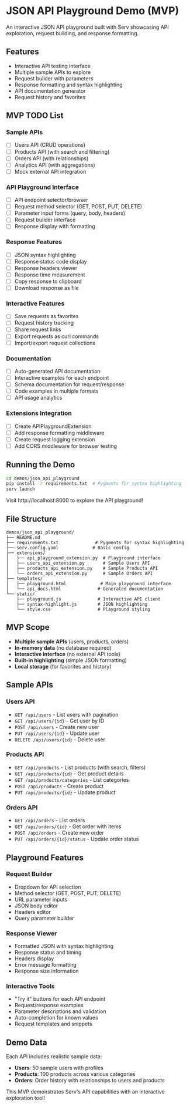 # JSON API Playground Demo (MVP)

An interactive JSON API playground built with Serv showcasing API exploration, request building, and response formatting.

## Features

- Interactive API testing interface
- Multiple sample APIs to explore
- Request builder with parameters
- Response formatting and syntax highlighting
- API documentation generator
- Request history and favorites

## MVP TODO List

### Sample APIs
- [ ] Users API (CRUD operations)
- [ ] Products API (with search and filtering)
- [ ] Orders API (with relationships)
- [ ] Analytics API (with aggregations)
- [ ] Mock external API integration

### API Playground Interface
- [ ] API endpoint selector/browser
- [ ] Request method selector (GET, POST, PUT, DELETE)
- [ ] Parameter input forms (query, body, headers)
- [ ] Request builder interface
- [ ] Response display with formatting

### Response Features
- [ ] JSON syntax highlighting
- [ ] Response status code display
- [ ] Response headers viewer
- [ ] Response time measurement
- [ ] Copy response to clipboard
- [ ] Download response as file

### Interactive Features
- [ ] Save requests as favorites
- [ ] Request history tracking
- [ ] Share request links
- [ ] Export requests as curl commands
- [ ] Import/export request collections

### Documentation
- [ ] Auto-generated API documentation
- [ ] Interactive examples for each endpoint
- [ ] Schema documentation for request/response
- [ ] Code examples in multiple formats
- [ ] API usage analytics

### Extensions Integration
- [ ] Create APIPlaygroundExtension
- [ ] Add response formatting middleware
- [ ] Create request logging extension
- [ ] Add CORS middleware for browser testing

## Running the Demo

```bash
cd demos/json_api_playground
pip install -r requirements.txt  # Pygments for syntax highlighting
serv launch
```

Visit http://localhost:8000 to explore the API playground!

## File Structure

```
demos/json_api_playground/
├── README.md
├── requirements.txt              # Pygments for syntax highlighting
├── serv.config.yaml             # Basic config
├── extensions/
│   ├── api_playground_extension.py  # Playground interface
│   ├── users_api_extension.py       # Sample Users API
│   ├── products_api_extension.py    # Sample Products API
│   └── orders_api_extension.py      # Sample Orders API
├── templates/
│   ├── playground.html             # Main playground interface
│   └── api_docs.html              # Generated documentation
└── static/
    ├── playground.js              # Interactive API client
    ├── syntax-highlight.js        # JSON highlighting
    └── style.css                  # Playground styling
```

## MVP Scope

- **Multiple sample APIs** (users, products, orders)
- **In-memory data** (no database required)
- **Interactive interface** (no external API tools)
- **Built-in highlighting** (simple JSON formatting)
- **Local storage** (for favorites and history)

## Sample APIs

### Users API
- `GET /api/users` - List users with pagination
- `GET /api/users/{id}` - Get user by ID
- `POST /api/users` - Create new user
- `PUT /api/users/{id}` - Update user
- `DELETE /api/users/{id}` - Delete user

### Products API
- `GET /api/products` - List products (with search, filters)
- `GET /api/products/{id}` - Get product details
- `GET /api/products/categories` - List categories
- `POST /api/products` - Create product
- `PUT /api/products/{id}` - Update product

### Orders API
- `GET /api/orders` - List orders
- `GET /api/orders/{id}` - Get order with items
- `POST /api/orders` - Create new order
- `PUT /api/orders/{id}/status` - Update order status

## Playground Features

### Request Builder
- Dropdown for API selection
- Method selector (GET, POST, PUT, DELETE)
- URL parameter inputs
- JSON body editor
- Headers editor
- Query parameter builder

### Response Viewer
- Formatted JSON with syntax highlighting
- Response status and timing
- Headers display
- Error message formatting
- Response size information

### Interactive Tools
- "Try it" buttons for each API endpoint
- Request/response examples
- Parameter descriptions and validation
- Auto-completion for known values
- Request templates and snippets

## Demo Data

Each API includes realistic sample data:
- **Users**: 50 sample users with profiles
- **Products**: 100 products across various categories
- **Orders**: Order history with relationships to users and products

This MVP demonstrates Serv's API capabilities with an interactive exploration tool! 